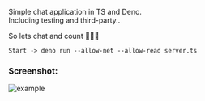 Simple chat application in TS and Deno.  
Including testing and third-party..  
  
  So lets chat and count 🐪🐪🐪 
```
Start -> deno run --allow-net --allow-read server.ts
```
### Screenshot:
![example](https://andreasheige.me/img/ex-deno-chat.png)